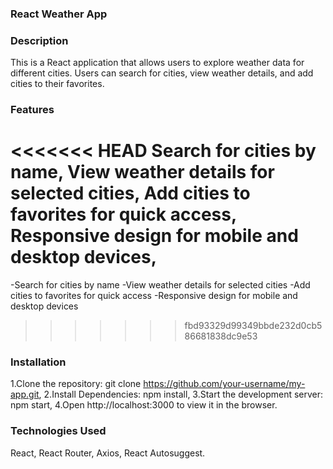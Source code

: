 ### React Weather App

### Description
This is a React application that allows users to explore weather data for different cities. Users can search for cities, view weather details, and add cities to their favorites.

### Features
<<<<<<< HEAD
Search for cities by name,
View weather details for selected cities,
Add cities to favorites for quick access,
Responsive design for mobile and desktop devices,
=======
-Search for cities by name
-View weather details for selected cities
-Add cities to favorites for quick access
-Responsive design for mobile and desktop devices
>>>>>>> fbd93329d99349bbde232d0cb586681838dc9e53

### Installation
1.Clone the repository:
git clone https://github.com/your-username/my-app.git,
2.Install Dependencies:
npm install,
3.Start the development server:
npm start,
4.Open http://localhost:3000 to view it in the browser.

### Technologies Used
React,
React Router,
Axios,
React Autosuggest.


